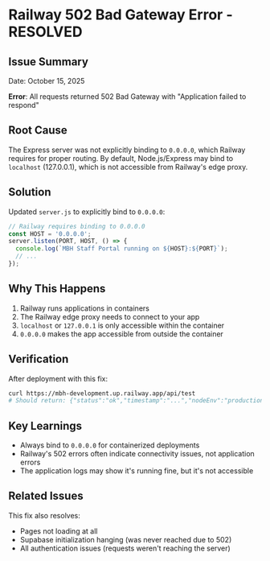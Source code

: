 # Railway 502 Bad Gateway Error - RESOLVED

## Issue Summary
Date: October 15, 2025

**Error**: All requests returned 502 Bad Gateway with "Application failed to respond"

## Root Cause
The Express server was not explicitly binding to `0.0.0.0`, which Railway requires for proper routing. By default, Node.js/Express may bind to `localhost` (127.0.0.1), which is not accessible from Railway's edge proxy.

## Solution
Updated `server.js` to explicitly bind to `0.0.0.0`:

```javascript
// Railway requires binding to 0.0.0.0
const HOST = '0.0.0.0';
server.listen(PORT, HOST, () => {
  console.log(`MBH Staff Portal running on ${HOST}:${PORT}`);
  // ...
});
```

## Why This Happens
1. Railway runs applications in containers
2. The Railway edge proxy needs to connect to your app
3. `localhost` or `127.0.0.1` is only accessible within the container
4. `0.0.0.0` makes the app accessible from outside the container

## Verification
After deployment with this fix:
```bash
curl https://mbh-development.up.railway.app/api/test
# Should return: {"status":"ok","timestamp":"...","nodeEnv":"production","railwayEnv":"development"}
```

## Key Learnings
- Always bind to `0.0.0.0` for containerized deployments
- Railway's 502 errors often indicate connectivity issues, not application errors
- The application logs may show it's running fine, but it's not accessible

## Related Issues
This fix also resolves:
- Pages not loading at all
- Supabase initialization hanging (was never reached due to 502)
- All authentication issues (requests weren't reaching the server)

